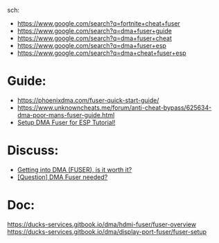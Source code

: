 sch:
- https://www.google.com/search?q=fortnite+cheat+fuser
- https://www.google.com/search?q=dma+fuser+guide
- https://www.google.com/search?q=dma+fuser+cheat
- https://www.google.com/search?q=dma+fuser+esp
- https://www.google.com/search?q=dma+cheat+fuser+esp

# Guide:
- https://phoenixdma.com/fuser-quick-start-guide/
- https://www.unknowncheats.me/forum/anti-cheat-bypass/625634-dma-poor-mans-fuser-guide.html
- [Setup DMA Fuser for ESP Tutorial!](https://youtu.be/OhOeRngeZWo)

# Discuss:
- [Getting into DMA (FUSER), is it worth it?](https://www.unknowncheats.me/forum/pc-hardware/652897-getting-dma-fuser-worth.html)
- [[Question] DMA Fuser needed?](https://www.unknowncheats.me/forum/other-hardware/674998-dma-fuser.html)

# Doc:
https://ducks-services.gitbook.io/dma/hdmi-fuser/fuser-overview
https://ducks-services.gitbook.io/dma/display-port-fuser/fuser-setup
